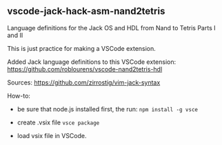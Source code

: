 ## vscode-jack-hack-asm-nand2tetris

Language definitions for the Jack OS and HDL from Nand to Tetris Parts I and II

This is just practice for making a VSCode extension.

Added Jack language definitions to this VSCode extension:
https://github.com/roblourens/vscode-nand2tetris-hdl

Sources:
https://github.com/zirrostig/vim-jack-syntax

How-to:
- be sure that node.js installed first, the run:
`npm install -g vsce`

- create .vsix file 
`vsce package`

- load vsix file in VSCode.